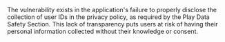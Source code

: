 The vulnerability exists in the application's failure to properly disclose the collection of user IDs in the privacy policy, as required by the Play Data Safety Section. This lack of transparency puts users at risk of having their personal information collected without their knowledge or consent.